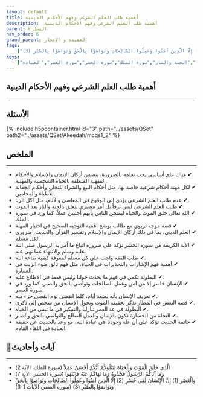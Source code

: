 ```yaml
---
layout: default
title: أهمية طلب العلم الشرعي وفهم الأحكام الدينية
description:  أهمية طلب العلم الشرعي وفهم الأحكام الدينية
parent: الفصل ٢
nav_order: 6
grand_parent: العقيدة و الاعجاز
tags: 
    ["الَّذِي خَلَقَ الْمَوْتَ وَالْحَيَاةَ لِيَبْلُوَكُمْ أَيُّكُمْ أَحْسَنُ عَمَلاً","وَمَا آتَاكُمُ الرَّسُولُ فَخُذُوهُ وَمَا نَهَاكُمْ عَنْهُ فَانْتَهُوا","وَالْعَصْرِ (1) إِنَّ الْإِنْسَانَ لَفِي خُسْرٍ (2) إِلَّا الَّذِينَ آمَنُوا وَعَمِلُوا الصَّالِحَاتِ وَتَوَاصَوْا بِالْحَقِّ وَتَوَاصَوْا بِالصَّبْرِ (3)"]
keys:
    ["طلب العلم الشرعي","أركان الإيمان","أركان الإسلام","الأحكام الفقهية","الربا","الجنة والنار","سورة الملك","سورة الحشر","سورة العصر","العبادة"]
---
```

## ‏أهمية طلب العلم الشرعي وفهم الأحكام الدينية
***
## الأسئلة 
{% include h5pcontainer.html id="3" path="../assets/QSet" path2="../assets/QSet/Akeedah/mcqs1_2" %}
## الملخص
***
- ‏✔ هناك علم أساسي يجب تعلمه بالضرورة، يتضمن أركان الإيمان والإسلام والأحكام الفقهية المتعلقة بالحياة الشخصية والمهنية. 
- ‏✔ لكل مهنة أحكام شرعية خاصة بها، مثل أحكام البيع والشراء للتجار، وأحكام الجعالة للأطباء والمحامين. 
- ‏✔ عدم طلب العلم الشرعي يؤدي إلى الوقوع في المعاصي والآثام، مثل أكل الربا. 
- ‏✔ طلب العلم الشرعي ليس ترفاً بل أمر مصيري يتعلق بالجنة والنار بعد الموت. 
- ‏✔ الله تعالى خلق الموت والحياة ليمتحن الناس بأيهم أحسن عملاً، كما ورد في سورة الملك. 
- ‏✔ قصة موجه تربوي مع طالب يوضح أهمية التوجيه الصحيح في اختيار المهنة. 
- ‏✔ العلم الديني، بما في ذلك أركان الإيمان والإسلام وتفسير القرآن والحديث، ضروري لكل مسلم. 
- ‏✔ الآية الكريمة من سورة الحشر تؤكد على ضرورة اتباع ما أمر به الرسول صلى الله عليه وسلم والانتهاء عما نهى عنه. 
- ‏✔ طلب الفقه واجب على كل مسلم لمعرفة كيفية طاعة الله. 
- ‏✔ أهمية فهم الإشارات والتحذيرات في الحياة، مثل فهم تألق ضوء الزيت في السيارة. 
- ‏✔ البطولة تكمن في فهم ما يحدث حولنا وليس فقط في الاطلاع عليه. 
- ‏✔ الإنسان خاسر إلا من آمن وعمل الصالحات وتواصى بالحق والصبر، كما ورد في سورة العصر. 
- ‏✔ تعريف الإنسان بأنه بضعة أيام، كلما انقضى يوم انقضى جزء منه. 
- ‏✔ قصة النعش في المطار تذكر بحقيقة الموت وتحول الإنسان من شخص إلى ذكرى. 
- ‏✔ البطولة في عد العمر تنازلياً والتفكير في ما تبقى من الحياة. 
- ‏✔ النجاة من الخسارة تكون بالإيمان والعمل الصالح والتواصي بالحق والصبر. 
- ‏✔ خاتمة الحديث تؤكد على أن علة وجودنا هي عبادة الله، مع وعد بالحديث عن حقيقة العبادة في اللقاء القادم. 

## 📜آيات وأحاديث
***
- ‏الَّذِي خَلَقَ الْمَوْتَ وَالْحَيَاةَ لِيَبْلُوَكُمْ أَيُّكُمْ أَحْسَنُ عَمَلاً (سورة الملك، الآية 2)
- ‏وَمَا آتَاكُمُ الرَّسُولُ فَخُذُوهُ وَمَا نَهَاكُمْ عَنْهُ فَانْتَهُوا (سورة الحشر، الآية 7)
- ‏وَالْعَصْرِ (1) إِنَّ الْإِنْسَانَ لَفِي خُسْرٍ (2) إِلَّا الَّذِينَ آمَنُوا وَعَمِلُوا الصَّالِحَاتِ وَتَوَاصَوْا بِالْحَقِّ وَتَوَاصَوْا بِالصَّبْرِ (3) (سورة العصر، الآيات 1-3)

